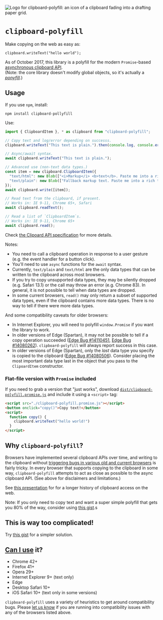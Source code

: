 ![Logo for clipboard-polyfill: an icon of a clipboard fading into a drafting paper grid.](clipboard-polyfill-logo.svg)

# `clipboard-polyfill`

Make copying on the web as easy as:

    clipboard.writeText("hello world");

As of October 2017, this library is a polyfill for the modern `Promise`-based [asynchronous clipboard API](https://www.w3.org/TR/clipboard-apis/#async-clipboard-api).  
(Note: the core library doesn't modify global objects, so it's actually a [_ponyfill_](https://ponyfill.com/).)

## Usage

If you use `npm`, install:

```shell
npm install clipboard-pollyfill
```

Use:

```js
import { ClipboardItem }, * as clipboard from "clipboard-polyfill";

// Copy text and log/error depending on successs.
clipboard.writeText("This text is plain.").then(console.log, console.error);

// Async/await syntax.
await clipboard.writeText("This text is plain.");

// Advanced use (non-text data types.)
const item = new clipboard.ClipboardItem({
  "text/html": new Blob(["<i>Markup</i> <b>text</b>. Paste me into a rich text editor."], { type: "text/html" }),
  "text/plain": new Blob(["Fallback markup text. Paste me into a rich text editor."], { type: "text/plain" })
});
await clipboard.write([item]);

// Read text from the clipboard, if present.
// Works in: IE 9-11, Chrome 65+, Safari
await clipboard.readText();

// Read a list of `ClipboardItem`s.
// Works in: IE 9-11, Chrome 65+
await clipboard.read();
```

Check [the Clipoard API specification](https://www.w3.org/TR/clipboard-apis/#clipboard-interface) for more details.

Notes:

- You need to call a clipboard operation in response to a user gesture (e.g. the event handler for a button click).
- You'll need to use `async` functions for the `await` syntax.
- Currently, `text/plain` and `text/html` are the only data types that can be written to the clipboard across most browsers.
- If you try to copy unsupported data types, they may be silently dropped (e.g. Safari 13.1) or the call may throw an error (e.g. Chrome 83). In general, it is not possible to tell when data types are dropped.
- In some current browsers, `read()` may only return a subset of supported data types, even if the clipboard contains more data types. There is no way to tell if there were more data types.

And some compatibility caveats for older browsers:

- In Internet Explorer, you will need to polyfill `window.Promise` if you want the library to work.
- In older versions of Edge (Spartan), it may not be possible to tell if a copy operation succeeded ([Edge Bug #14110451](https://developer.microsoft.com/en-us/microsoft-edge/platform/issues/14110451/), [Edge Bug #14080262](https://developer.microsoft.com/en-us/microsoft-edge/platform/issues/14080262/)). `clipboard-polyfill` will always report success in this case.
- In older versions of Edge (Spartan), only the _last_ data type you specify is copied to the clipboard ([Edge Bug #14080506](https://developer.microsoft.com/en-us/microsoft-edge/platform/issues/14080506/)). Consider placing the most important data type last in the object that you pass to the `ClipoardItem` constructor.

### Flat-file version with `Promise` included

If you need to grab a version that "just works", download [`dist/clipboard-polyfill.promise.js`](https://raw.githubusercontent.com/lgarron/clipboard-polyfill/main/dist/clipboard-polyfill.promise.js) and include it using a `<script>` tag:

```html
<script src="./clipboard-polyfill.promise.js"></script>
<button onclick="copy()">Copy text!</button>
<script>
  function copy() {
    clipboard.writeText("hello world!")
  }
</script>
```

## Why `clipboard-polyfill`?

Browsers have implemented several clipboard APIs over time, and writing to the clipboard without [triggering bugs in various old and current browsers](https://github.com/lgarron/clipboard-polyfill/blob/master/experiment/Conclusions.md) is fairly tricky. In every browser that supports copying to the clipboard in some way, `clipboard-polyfill` attempts to act as close as possible to the async clipboard API. (See above for disclaimers and limitations.)

See [this presentation](https://docs.google.com/presentation/d/1Ix2rYi67hbZoIQsd85kspkUPLi8Q-PZopy_AtfafHW0) for for a longer history of clipboard access on the web.

Note: If you only need to copy text and want a super simple polyfill that gets you 80% of the way, consider using [this gist](https://gist.github.com/lgarron/d1dee380f4ed9d825ca7).s

## This is way too complicated!

Try [this gist](https://gist.github.com/lgarron/d1dee380f4ed9d825ca7) for a simpler solution.

## [Can I use](http://caniuse.com/#feat=clipboard) it?

- Chrome 42+
- Firefox 41+
- Opera 29+
- Internet Explorer 9+ (text only)
- Edge
- Desktop Safari 10+
- iOS Safari 10+ (text only in some versions)

`clipboard-polyfill` uses a variety of heuristics to get around compatibility bugs. Please [let us know](https://github.com/lgarron/clipboard-polyfill/issues/new) if you are running into compatibility issues with any of the browsers listed above.
